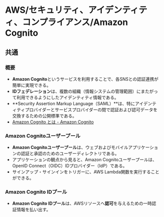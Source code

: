# AWS/セキュリティ、アイデンティティ、コンプライアンス/Amazon Cognito

## 共通

### 概要

- **Amazon Cognito**というサービスを利用することで、各SNSとの認証連携が簡単に実現できる。
- **IDフェデレーション**は、複数の組織（情報システムの管理範囲）にまたがって利用できるようにしたアイデンティティ情報である。
- **Security Assertion Markup Language（SAML）**は、特にアイデンティティプロバイダーとサービスプロバイダーの間で認証および認可データを交換するための公開標準である。
- [Amazon Cognito とは - Amazon Cognito](https://docs.aws.amazon.com/ja_jp/cognito/latest/developerguide/what-is-amazon-cognito.html)

### Amazon Cognitoユーザープール

- **Amazon Cognitoユーザープール**は、ウェブおよびモバイルアプリケーションの認証と承認のためのユーザーディレクトリである。
- アプリケーションの観点から見ると、Amazon Cognitoユーザープールは、OpenID Connect（OIDC）IDプロバイダー（IdP）である。
- サインアップ・サインインをトリガーに、AWS Lambda関数を実行することができる。

### Amazon Cognito IDプール

- **Amazon Cognito IDプール**は、AWSリソースへ**認可**を与えるための一時認証情報を払い出す。
